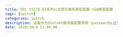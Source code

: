 ```yaml
---
title: H3C S5130-EI系列以太网交换机典型配置-SSH典型配置
tags: [switch]
categories: Switch
description: 设备作为Stelnet服务器配置举例（password认证）
date: 2020/10/9 11:00:00
---
```

